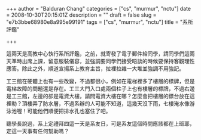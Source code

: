 +++
author = "Balduran Chang"
categories = ["cs", "murmur", "nctu"]
date = 2008-10-30T20:15:01Z
description = ""
draft = false
slug = "e7b3bbe68980e8a995e99191"
tags = ["cs", "murmur", "nctu"]
title = "系所評鑑"

+++


這兩天是高教中心執行系所評鑑，之前，就寄發了電子郵件給同學，請同學們這兩天準時出席上課，留意服裝儀容，並強調要同學們接受晤談的時候要保持客觀理性應答。除此之外，順道宣揚系上教育主旨，拉裡拉雜一大堆並強調不用強記。

工三館在硬體上也有一些改變，不過都很小，例如在電梯裡多了樓層的標牌，但是電梯故障的問題還是存在。工三大門入口處兩個柱子上也有樓層的標牌，不過右邊是工三館，左邊的卻是電資大樓，請問電資大樓在哪？怎麼會把樓層的鏢台放在這裡勒？頂樓弄了防水層，不過系辦的人可能不知道，這幾天沒下雨，七樓淹水像游泳池喔！可能他們順便把排水孔也塞住了吧。

聽學長說過，系上定禮拜四這一天是系友日，可是系友這個時間應該都在上班耶，定這一天事有任何幫助嗎？

